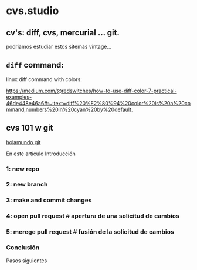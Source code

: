 # cvs.studio

## cv's: diff, cvs, mercurial ... git.

podriamos estudiar estos sitemas vintage... 

## `diff` command:

linux diff command with colors: 

https://medium.com/@redswitches/how-to-use-diff-color-7-practical-examples-46de448e46a6#:~:text=diff%20%E2%80%94%20color%20is%20a%20command,numbers%20in%20cyan%20by%20default.


## cvs 101 w git

[holamundo git](https://docs.github.com/es/get-started/start-your-journey/hello-world)

En este artículo
Introducción
###  1: new repo
###  2: new branch
###  3: make and commit changes
###  4: open pull request    # apertura de una solicitud de cambios
###  5: merege pull request  # fusión de la solicitud de cambios
###  Conclusión

Pasos siguientes
